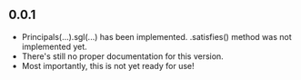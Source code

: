## 0.0.1

- Principals(...).sgl(...) has been implemented. .satisfies() method was not implemented
  yet.
- There's still no proper documentation for this version.
- Most importantly, this is not yet ready for use!

